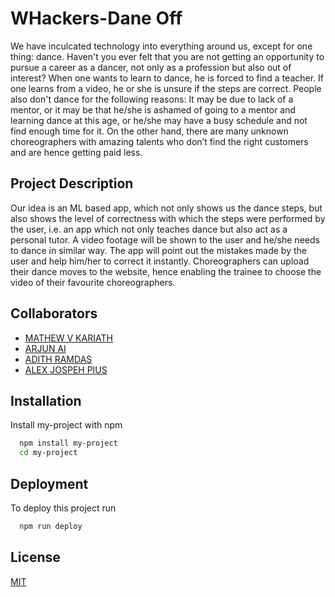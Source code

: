 
# WHackers-Dane Off

We have inculcated technology into everything around us, except for one thing: dance. Haven't
you ever felt that you are not getting an opportunity to pursue a career as a dancer, not only as a
profession but also out of interest? When one wants to learn to dance, he is forced to find a
teacher. If one learns from a video, he or she is unsure if the steps are correct. People also don't
dance for the following reasons: It may be due to lack of a mentor, or it may be that he/she is
ashamed of going to a mentor and learning dance at this age, or he/she may have a busy schedule
and not find enough time for it. On the other hand, there are many unknown choreographers with
amazing talents who don’t find the right customers and are hence getting paid less.

## Project Description

Our idea is an ML based app, which not only shows us the dance steps, but also shows the level
of correctness with which the steps were performed by the user, i.e. an app which not only
teaches dance but also act as a personal tutor. A video footage will be shown to the user and
he/she needs to dance in similar way. The app will point out the mistakes made by the user and
help him/her to correct it instantly. Choreographers can upload their dance moves to the website,
hence enabling the trainee to choose the video of their favourite choreographers.

## Collaborators

- [MATHEW V KARIATH](https://www.github.com/MVK2803)
- [ARJUN AI](https://github.com/Arjun-A-I)
- [ADITH RAMDAS](https://github.com/aditramdas/)
- [ALEX JOSPEH PIUS](https://github.com/AJP-003)


## Installation

Install my-project with npm

```bash
  npm install my-project
  cd my-project
```
    
## Deployment

To deploy this project run

```bash
  npm run deploy
```


## License

[MIT](https://choosealicense.com/licenses/mit/)

